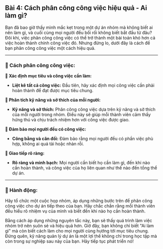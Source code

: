 ## Bài 4: Cách phân công công việc hiệu quả - Ai làm gì?

Bạn đã bao giờ thấy mình mắc kẹt trong một dự án nhóm mà không biết ai nên làm gì, và cuối cùng mọi người đều bối rối không biết bắt đầu từ đâu? Đôi khi, việc phân công công việc có thể trở thành một bài toán khó hơn cả việc hoàn thành chính công việc đó. Nhưng đừng lo, dưới đây là cách để bạn phân công công việc một cách hiệu quả.

---

### 📌 Cách phân công công việc:

**🔹 Xác định mục tiêu và công việc cần làm:**
- **Liệt kê tất cả công việc:** Đầu tiên, hãy xác định mọi công việc cần phải hoàn thành để đạt được mục tiêu chung.

**🔹 Phân tích kỹ năng và sở thích của mỗi người:**
- **Kỹ năng và sở thích:** Phân công công việc dựa trên kỹ năng và sở thích của mỗi người trong nhóm. Điều này sẽ giúp mỗi thành viên cảm thấy hứng thú và chịu trách nhiệm hơn với công việc được giao.

**🔹 Đảm bảo mọi người đều có công việc:**
- **Công bằng và cân đối:** Đảm bảo rằng mọi người đều có phần việc phù hợp, không ai quá tải hoặc nhàn rỗi.

**🔹 Giao tiếp rõ ràng:**
- **Rõ ràng và minh bạch:** Mọi người cần biết họ cần làm gì, đến khi nào cần hoàn thành, và công việc của họ liên quan như thế nào đến tổng thể dự án.

---

### 🚀 Hành động:

Hãy tổ chức một cuộc họp nhóm, áp dụng những bước trên để phân công công việc cho dự án tiếp theo của bạn. Hãy chắc chắn rằng mỗi thành viên đều hiểu rõ nhiệm vụ của mình và biết đến khi nào họ cần hoàn thành.

Bằng cách áp dụng những nguyên tắc này, bạn sẽ thấy quá trình làm việc nhóm trở nên suôn sẻ và hiệu quả hơn. Giờ đây, bạn không chỉ biết "Ai làm gì" mà còn biết cách làm cho mọi người cùng hướng tới mục tiêu chung. Đừng quên, kỹ năng quản lý dự án là một lợi thế không chỉ trong học tập mà còn trong sự nghiệp sau này của bạn. Hãy tiếp tục phát triển nó!